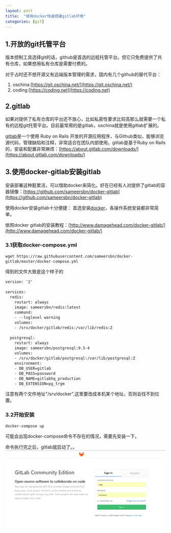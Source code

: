 ```yaml
---
layout: post
title:  "使用docker快速搭建gitlab环境"
categories: [git]
---
```



## 1.开放的git托管平台
版本控制工具选择git的话，github是首选的远程托管平台。但它只免费提供了共有仓库，如果想用私有仓库是需要付费的。

对于占时还不想开源又有远端版本管理的需求，国内有几个github的替代平台：
1. oschina:[https://git.oschina.net/](https://git.oschina.net/)
2. coding:[https://coding.net](https://coding.net)

## 2.gitlab
如果对提供了私有仓库的平台还不放心，比如私密性要求比较高那么就需要一个私有的远程git托管平台。目前最常用的是gitlab，oschina就是使用gitlab扩展的。

[gitlab](https://about.gitlab.com/)是一个使用 Ruby on Rails 开发的开源应用程序，与Github类似，能够浏览源代码，管理缺陷和注释，非常适合在团队内部使用。gitlab是基于Ruby on Rails的，安装和配置非常麻烦：[https://about.gitlab.com/downloads/](https://about.gitlab.com/downloads/)

## 3.使用docker-gitlab安装gitlab

安装部署这种脏累活，可以借助docker来简化。好在已经有人对提供了gitlab的容器镜像：[https://github.com/sameersbn/docker-gitlab](https://github.com/sameersbn/docker-gitlab)

使用docker安装gitlab十分便捷：
首选安装[docker](https://www.docker.com/)，各操作系统安装都非常简单。


依照docker gitlab的安装教程：[http://www.damagehead.com/docker-gitlab/](http://www.damagehead.com/docker-gitlab/)

### 3.1获取docker-compose.yml
```
wget https://raw.githubusercontent.com/sameersbn/docker-gitlab/master/docker-compose.yml
```
得到的文件大致是这个样子的


```
version: '2'

services:
  redis:
    restart: always
    image: sameersbn/redis:latest
    command:
    - --loglevel warning
    volumes:
    - /srv/docker/gitlab/redis:/var/lib/redis:Z

  postgresql:
    restart: always
    image: sameersbn/postgresql:9.5-4
    volumes:
    - /srv/docker/gitlab/postgresql:/var/lib/postgresql:Z
    environment:
    - DB_USER=gitlab
    - DB_PASS=password
    - DB_NAME=gitlabhq_production
    - DB_EXTENSION=pg_trgm

```
注意有两个文件地址"/srv/docker",这里要改成本机某个地址，否则会找不到位置。

### 3.2开始安装
```
docker-compose up
```
可能会出现docker-compose命令不存在的情况，需要先安装一下。

命令执行完之后，gitlab就启动了。。
![image](/asserts/201701/gitlab.png)
